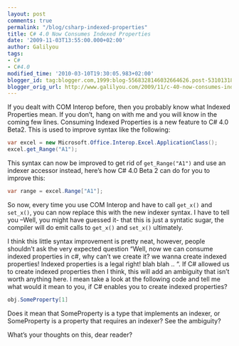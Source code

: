 ```yaml
---
layout: post
comments: true
permalink: "/blog/csharp-indexed-properties"
title: C# 4.0 Now Consumes Indexed Properties
date: '2009-11-03T13:55:00.000+02:00'
author: Galilyou
tags:
- C#
- C#4.0
modified_time: '2010-03-10T19:30:05.983+02:00'
blogger_id: tag:blogger.com,1999:blog-5568328146032664626.post-5310131863691552875
blogger_orig_url: http://www.galilyou.com/2009/11/c-40-now-consumes-indexed-properties.html
---
```


If you dealt with COM Interop before, then you probably know what Indexed Properties mean. If you don’t, hang on with me and you will know in the coming few lines. Consuming Indexed Properties is a new feature to C# 4.0 Beta2. This is used to improve syntax like the following:

```csharp
var excel = new Microsoft.Office.Interop.Excel.ApplicationClass();
excel.get_Range("A1");
```
This syntax can now be improved to get rid of ```get_Range("A1")``` and use an indexer accessor instead, here’s how C# 4.0 Beta 2 can do for you to improve this:

```csharp
var range = excel.Range["A1"];
```
So now, every time you use COM Interop and have to call ```get_x()``` and ```set_x()```, you can now replace this with the new indexer syntax. I have to tell you –Well, you might have guessed it- that this is just a syntatic sugar, the compiler will do emit calls to ```get_x()``` and ```set_x()``` ultimately.

I think this little syntax improvement is pretty neat, however, people shouldn’t ask the very expected question “Well, now we can consume indexed properties in c#, why can’t we create it? we wanna create indexed properties! Indexed properties is a legal right! blah blah .. “. If C# allowed us to create indexed properties then I think, this will add an ambiguity that isn’t worth anything here. I mean take a look at the following code and tell me what would it mean to you, if C# enables you to create indexed properties?

```csharp
obj.SomeProperty[1]
```
Does it mean that SomeProperty is a type that implements an indexer, or SomeProperty is a property that requires an indexer? See the ambiguity?



What’s your thoughts on this, dear reader?